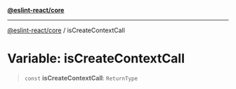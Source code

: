 [**@eslint-react/core**](../README.md)

***

[@eslint-react/core](../README.md) / isCreateContextCall

# Variable: isCreateContextCall

> `const` **isCreateContextCall**: `ReturnType`
